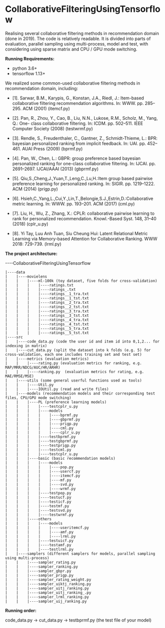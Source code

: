 # CollaborativeFilteringUsingTensorflow
Realising several collaborative filtering methods in recommendation domain (done in 2019).
The code is relatively readable. It is divided into parts of evaluation, parallel sampling using multi-process, model and test, with considering using sparse matrix and CPU / GPU mode switching.

**Running Requirements:**
* python 3.6+
* tensorflow 1.13+


We realized some common-used collaborative filtering methods in recommendation domain, including:

* [1]. Sarwar, B.M., Karypis, G., Konstan, J.A., Riedl, J.: Item-based collaborative filtering recommendation algorithms. In: WWW. pp. 285–295. ACM (2001) (itemcf.py)

* [2]. Pan, R., Zhou, Y., Cao, B., Liu, N.N., Lukose, R.M., Scholz, M., Yang, Q.: One- class collaborative filtering. In: ICDM. pp. 502–511. IEEE Computer Society (2008) (testwrmf.py)

* [3]. Rendle, S., Freudenthaler, C., Gantner, Z., Schmidt-Thieme, L.: BPR: bayesian personalized ranking from implicit feedback. In: UAI. pp. 452–461. AUAI Press (2009) (bprmf.py)

* [4]. Pan, W., Chen, L.: GBPR: group preference based bayesian personalized ranking for one-class collaborative filtering. In: IJCAI. pp. 2691–2697. IJCAI/AAAI (2013) (gbprmf.py)

* [5]. Qiu,S.,Cheng,J.,Yuan,T.,Leng,C.,Lu,H.:Item group based pairwise preference learning for personalized ranking. In: SIGIR. pp. 1219–1222. ACM (2014) (prigp.py)

* [6]. Hsieh,C.,Yang,L.,Cui,Y.,Lin,T.,Belongie,S.J.,Estrin,D.:Collaborative metric learning. In: WWW. pp. 193–201. ACM (2017) (cml.py)

* [7]. Liu, H., Wu, Z., Zhang, X.: CPLR: collaborative pairwise learning to rank for personalized recommendation. Knowl.-Based Syst. 148, 31–40 (2018) (cplr_u.py)

* [8]. Yi Tay, Luu Anh Tuan, Siu Cheung Hui: Latent Relational Metric Learning via Memory-based Attention for Collaborative Ranking. WWW 2018: 729-739. (lrml.py)


**The project architecture:**

----CollaborativeFilteringUsingTensorflow

    |----data
    |    |----movielens
    |    |    |----ml-100k (toy dataset, five folds for cross-validation)
    |    |    |    |----ratings.txt
    |    |    |    |----ratings_.txt
    |    |    |    |----ratings__1_tra.txt
    |    |    |    |----ratings__1_tst.txt
    |    |    |    |----ratings__2_tra.txt
    |    |    |    |----ratings__2_tst.txt
    |    |    |    |----ratings__3_tra.txt
    |    |    |    |----ratings__3_tst.txt
    |    |    |    |----ratings__4_tra.txt
    |    |    |    |----ratings__4_tst.txt
    |    |    |    |----ratings__5_tra.txt
    |    |    |    |----ratings__5_tst.txt
    |----src
    |    |----code_data.py (code the user id and item id into 0,1,2... for indexing in matrix)
    |    |----cut_data.py (split the dataset into k folds (e.g. 5) for cross-validation, each one includes training set and test set)
    |    |----metrics (evaluation metrics)
    |    |    |----rating.py (evaluation metrics for ranking, e.g. MAP/MRR/NDCG/AUC/HR/ARHR)
    |    |    |----ranking.py  (evaluation metrics for rating, e.g. MAE/RMSE/MSE)
    |    |----utils (some general userful functions used as tools)
    |    |    |----Util.py 
    |    |    |----IOUtil.py (read and write files)
    |    |----models (recommendation models and their corresponding test files, CPU/GPU mode switching)
    |    |    |----PL (preference learning models)
    |    |    |    |----testcplr_u.py
    |    |    |    |----models
    |    |    |    |    |----bprmf.py
    |    |    |    |    |----gbprmf.py
    |    |    |    |    |----prigp.py
    |    |    |    |    |----cml.py
    |    |    |    |    |----cplr_u.py
    |    |    |    |----testbprmf.py
    |    |    |    |----testgbprmf.py
    |    |    |    |----testprigp.py
    |    |    |    |----testcml.py
    |    |    |    |----testcplr_u.py
    |    |    |----basic (basic recommendation models)
    |    |    |    |----models
    |    |    |    |    |----pop.py
    |    |    |    |    |----usercf.py
    |    |    |    |    |----itemcf.py
    |    |    |    |    |----mf.py
    |    |    |    |    |----svd.py
    |    |    |    |    |----wrmf.py
    |    |    |    |----testpop.py
    |    |    |    |----testucf.py
    |    |    |    |----testicf.py
    |    |    |    |----testmf.py
    |    |    |    |----testsvd.py
    |    |    |    |----testwrmf.py
    |    |    |----others
    |    |    |    |----models
    |    |    |    |    |----useritemcf.py
    |    |    |    |    |----amf.py
    |    |    |    |    |----lrml.py
    |    |    |    |----testuicf.py
    |    |    |    |----testamf.py
    |    |    |    |----testlrml.py
    |    |----samplers (different samplers for models, parallel sampling using multi-process)
    |    |    |----sampler_rating.py
    |    |    |----sampler_ranking.py
    |    |    |----sampler_gbpr.py
    |    |    |----sampler_prigp.py
    |    |    |----sampler_rating_weight.py
    |    |    |----sampler_uiktj_ranking.py
    |    |    |----sampler_uitj_ranking.py
    |    |    |----sampler_uitj_ranking_.py
    |    |    |----sampler_lrml_ranking.py
    |    |    |----sampler_uij_ranking.py


**Running order:**

code_data.py -> cut_data.py -> testbprmf.py (the test file of your model)
